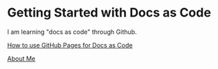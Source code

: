 # Getting Started with Docs as Code

I am learning "docs as code" through Github.

[How to use GitHub Pages for Docs as Code](page_doc.md)

[About Me](readme.md)
